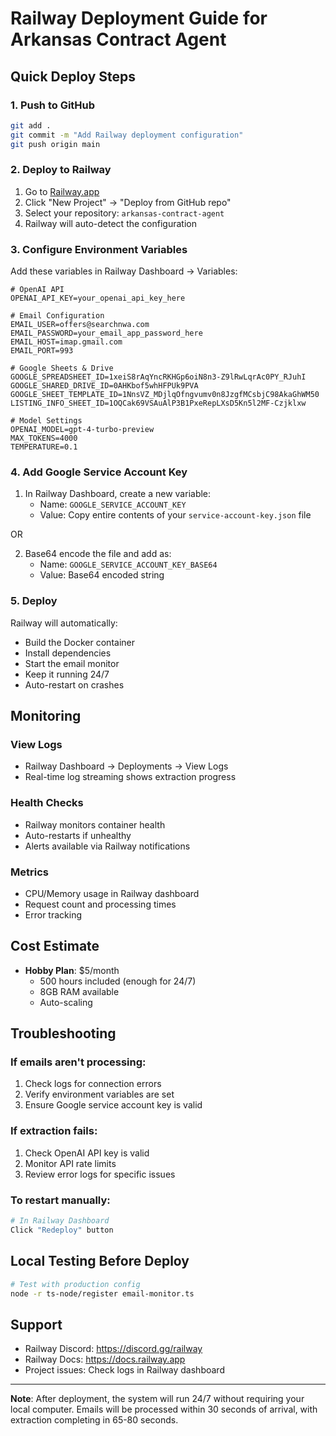 # Railway Deployment Guide for Arkansas Contract Agent

## Quick Deploy Steps

### 1. Push to GitHub
```bash
git add .
git commit -m "Add Railway deployment configuration"
git push origin main
```

### 2. Deploy to Railway

1. Go to [Railway.app](https://railway.app)
2. Click "New Project" → "Deploy from GitHub repo"
3. Select your repository: `arkansas-contract-agent`
4. Railway will auto-detect the configuration

### 3. Configure Environment Variables

Add these variables in Railway Dashboard → Variables:

```env
# OpenAI API
OPENAI_API_KEY=your_openai_api_key_here

# Email Configuration
EMAIL_USER=offers@searchnwa.com
EMAIL_PASSWORD=your_email_app_password_here
EMAIL_HOST=imap.gmail.com
EMAIL_PORT=993

# Google Sheets & Drive
GOOGLE_SPREADSHEET_ID=1xeiS8rAqYncRKHGp6oiN8n3-Z9lRwLqrAc0PY_RJuhI
GOOGLE_SHARED_DRIVE_ID=0AHKbof5whHFPUk9PVA
GOOGLE_SHEET_TEMPLATE_ID=1NnsVZ_MDjlqOfngvumv0n8JzgfMCsbjC98AkaGhWM50
LISTING_INFO_SHEET_ID=1OQCak69VSAuAlP3B1PxeRepLXsD5Kn5l2MF-Czjklxw

# Model Settings
OPENAI_MODEL=gpt-4-turbo-preview
MAX_TOKENS=4000
TEMPERATURE=0.1
```

### 4. Add Google Service Account Key

1. In Railway Dashboard, create a new variable:
   - Name: `GOOGLE_SERVICE_ACCOUNT_KEY`
   - Value: Copy entire contents of your `service-account-key.json` file

OR

2. Base64 encode the file and add as:
   - Name: `GOOGLE_SERVICE_ACCOUNT_KEY_BASE64`
   - Value: Base64 encoded string

### 5. Deploy

Railway will automatically:
- Build the Docker container
- Install dependencies
- Start the email monitor
- Keep it running 24/7
- Auto-restart on crashes

## Monitoring

### View Logs
- Railway Dashboard → Deployments → View Logs
- Real-time log streaming shows extraction progress

### Health Checks
- Railway monitors container health
- Auto-restarts if unhealthy
- Alerts available via Railway notifications

### Metrics
- CPU/Memory usage in Railway dashboard
- Request count and processing times
- Error tracking

## Cost Estimate

- **Hobby Plan**: $5/month
  - 500 hours included (enough for 24/7)
  - 8GB RAM available
  - Auto-scaling

## Troubleshooting

### If emails aren't processing:
1. Check logs for connection errors
2. Verify environment variables are set
3. Ensure Google service account key is valid

### If extraction fails:
1. Check OpenAI API key is valid
2. Monitor API rate limits
3. Review error logs for specific issues

### To restart manually:
```bash
# In Railway Dashboard
Click "Redeploy" button
```

## Local Testing Before Deploy

```bash
# Test with production config
node -r ts-node/register email-monitor.ts
```

## Support

- Railway Discord: https://discord.gg/railway
- Railway Docs: https://docs.railway.app
- Project issues: Check logs in Railway dashboard

---

**Note**: After deployment, the system will run 24/7 without requiring your local computer. Emails will be processed within 30 seconds of arrival, with extraction completing in 65-80 seconds.